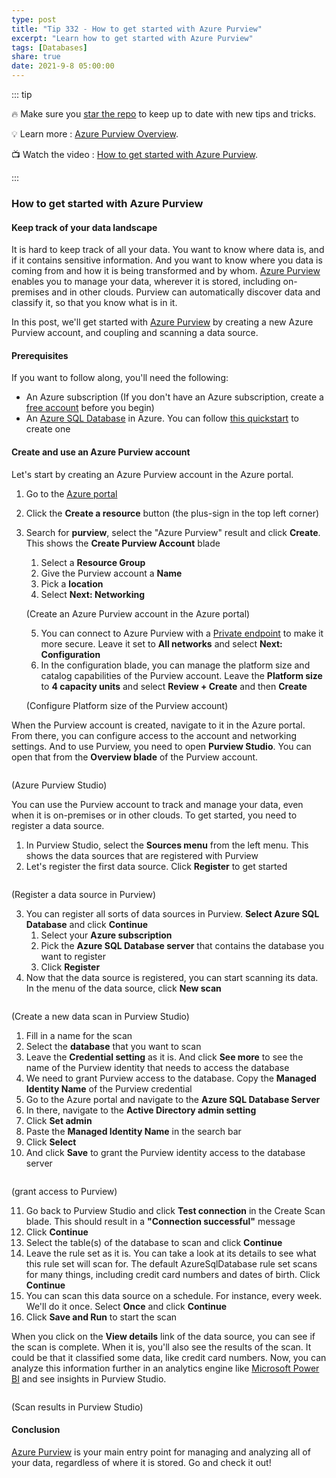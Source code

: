 ```yaml
---
type: post
title: "Tip 332 - How to get started with Azure Purview"
excerpt: "Learn how to get started with Azure Purview"
tags: [Databases]
share: true
date: 2021-9-8 05:00:00
---
```


::: tip 

:fire: Make sure you [star the repo](https://github.com/microsoft/azuretipsandtricks) to keep up to date with new tips and tricks.

:bulb: Learn more : [Azure Purview Overview](https://docs.microsoft.com/azure/purview/overview/?WT.mc_id=docs-azuredevtips-azureappsdev). 

:tv: Watch the video : [How to get started with Azure Purview](https://youtu.be/Kteh9cXkHIE?WT.mc_id=youtube-azuredevtips-azureappsdev).

:::

### How to get started with Azure Purview

#### Keep track of your data landscape
It is hard to keep track of all your data. You want to know where data is, and if it contains sensitive information. And you want to know where you data is coming from and how it is being transformed and by whom. [Azure Purview](https://docs.microsoft.com/azure/purview/overview/?WT.mc_id=docs-azuredevtips-azureappsdev) enables you to manage your data, wherever it is stored, including on-premises and in other clouds. Purview can automatically discover data and classify it, so that you know what is in it. 

In this post, we'll get started with [Azure Purview](https://docs.microsoft.com/azure/purview/overview/?WT.mc_id=docs-azuredevtips-azureappsdev) by creating a new Azure Purview account, and coupling and scanning a data source. 

#### Prerequisites
If you want to follow along, you'll need the following:
* An Azure subscription (If you don't have an Azure subscription, create a [free account](https://azure.microsoft.com/free/?WT.mc_id=azure-azuredevtips-azureappsdev) before you begin)
* An [Azure SQL Database](https://azure.microsoft.com/services/sql-database/?WT.mc_id=azure-azuredevtips-azureappsdev) in Azure. You can follow [this quickstart](https://docs.microsoft.com/azure/azure-sql/database/single-database-create-quickstart?WT.mc_id=azure-azuredevtips-azureappsdev) to create one

#### Create and use an Azure Purview account
Let's start by creating an Azure Purview account in the Azure portal.

1. Go to the [Azure portal](https://portal.azure.com/?WT.mc_id=azure-azuredevtips-azureappsdev)
2. Click the **Create a resource** button (the plus-sign in the top left corner) 
3. Search for **purview**, select the "Azure Purview" result and click **Create**. This shows the **Create Purview Account** blade
   1. Select a **Resource Group**
   2. Give the Purview account a **Name**
   3. Pick a **location**
   4. Select **Next: Networking**

    <img :src="$withBase('/files/116create0.png')">

    (Create an Azure Purview account in the Azure portal)

    5. You can connect to Azure Purview with a [Private endpoint](https://docs.microsoft.com/azure/private-link/private-endpoint-overview?WT.mc_id=azure-azuredevtips-azureappsdev) to make it more secure. Leave it set to **All networks** and select **Next: Configuration**
    6. In the configuration blade, you can manage the platform size and catalog capabilities of the Purview account. Leave the **Platform size** to **4 capacity units** and select **Review + Create** and then **Create** 

    <img :src="$withBase('/files/116create1.png')" width="75%">

    (Configure Platform size of the Purview account)

When the Purview account is created, navigate to it in the Azure portal. From there, you can configure access to the account and networking settings. And to use Purview, you need to open **Purview Studio**. You can open that from the **Overview blade** of the Purview account. 

<img :src="$withBase('/files/116purviewportal.png')" width="75%">

(Azure Purview Studio)

You can use the Purview account to track and manage your data, even when it is on-premises or in other clouds. To get started, you need to register a data source. 

1. In Purview Studio, select the **Sources menu** from the left menu. This shows the data sources that are registered with Purview
2. Let's register the first data source. Click **Register** to get started

<img :src="$withBase('/files/116register.png')" width="75%">

(Register a data source in Purview)

3. You can register all sorts of data sources in Purview. **Select Azure SQL Database** and click **Continue**
   1. Select your **Azure subscription**
   2. Pick the **Azure SQL Database server** that contains the database you want to register
   3. Click **Register**
4. Now that the data source is registered, you can start scanning its data. In the menu of the data source, click **New scan**

<img :src="$withBase('/files/116purviewportal2.png')" width="90%">

(Create a new data scan in Purview Studio)

   1.  Fill in a name for the scan
   2.  Select the **database** that you want to scan
   3.  Leave the **Credential setting** as it is. And click **See more** to see the name of the Purview identity that needs to access the database
   4.  We need to grant Purview access to the database. Copy the **Managed Identity Name** of the Purview credential
   5.  Go to the Azure portal and navigate to the **Azure SQL Database Server**
   6.  In there, navigate to the **Active Directory admin setting**
   7.  Click **Set admin**
   8.  Paste the **Managed Identity Name** in the search bar
   9.  Click **Select**
   10. And click **Save** to grant the Purview identity access to the database server

<img :src="$withBase('/files/116grantaccess.png')">

(grant access to Purview)

   11.  Go back to Purview Studio and click **Test connection** in the Create Scan blade. This should result in a **"Connection successful"** message
   12.  Click **Continue**
   13. Select the table(s) of the database to scan and click **Continue**
   14. Leave the rule set as it is. You can take a look at its details to see what this rule set will scan for. The default AzureSqlDatabase rule set scans for many things, including credit card numbers and dates of birth. Click **Continue**
   15. You can scan this data source on a schedule. For instance, every week. We'll do it once. Select **Once** and click **Continue**
   16. Click **Save and Run** to start the scan

When you click on the **View details** link of the data source, you can see if the scan is complete. When it is, you'll also see the results of the scan. It could be that it classified some data, like credit card numbers. Now, you can analyze this information further in an analytics engine like [Microsoft Power BI](https://powerbi.microsoft.com/?WT.mc_id=microsoft-azuredevtips-azureappsdev) and see insights in Purview Studio. 

<img :src="$withBase('/files/116result.png')">

(Scan results in Purview Studio)

#### Conclusion
[Azure Purview](https://docs.microsoft.com/azure/purview/overview/?WT.mc_id=docs-azuredevtips-azureappsdev) is your main entry point for managing and analyzing all of your data, regardless of where it is stored. Go and check it out!
